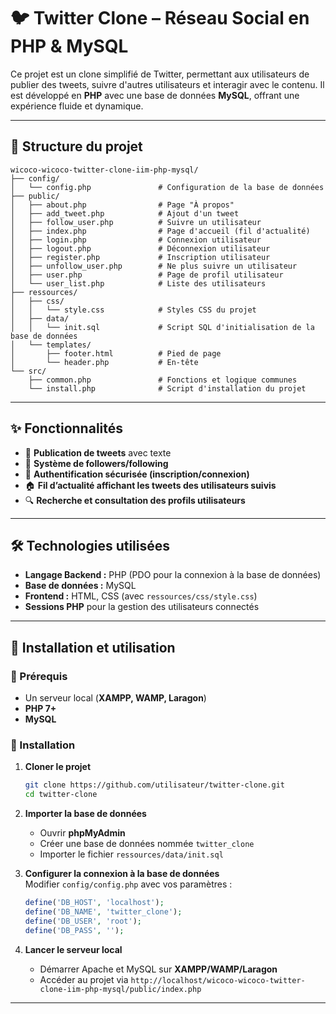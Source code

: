 # 🐦 Twitter Clone – Réseau Social en PHP & MySQL  

Ce projet est un clone simplifié de Twitter, permettant aux utilisateurs de publier des tweets, suivre d'autres utilisateurs et interagir avec le contenu. Il est développé en **PHP** avec une base de données **MySQL**, offrant une expérience fluide et dynamique.

---

## 📂 Structure du projet  
```
wicoco-wicoco-twitter-clone-iim-php-mysql/
├── config/
│   └── config.php               # Configuration de la base de données
├── public/
│   ├── about.php                # Page "À propos"
│   ├── add_tweet.php            # Ajout d'un tweet
│   ├── follow_user.php          # Suivre un utilisateur
│   ├── index.php                # Page d'accueil (fil d'actualité)
│   ├── login.php                # Connexion utilisateur
│   ├── logout.php               # Déconnexion utilisateur
│   ├── register.php             # Inscription utilisateur
│   ├── unfollow_user.php        # Ne plus suivre un utilisateur
│   ├── user.php                 # Page de profil utilisateur
│   └── user_list.php            # Liste des utilisateurs
├── ressources/
│   ├── css/
│   │   └── style.css            # Styles CSS du projet
│   ├── data/
│   │   └── init.sql             # Script SQL d'initialisation de la base de données
│   └── templates/
│       ├── footer.html          # Pied de page
│       └── header.php           # En-tête
└── src/
    ├── common.php               # Fonctions et logique communes
    └── install.php              # Script d'installation du projet
```

---

## ✨ Fonctionnalités  
- 📝 **Publication de tweets** avec texte  
- 👥 **Système de followers/following**  
- 🔐 **Authentification sécurisée (inscription/connexion)**  
- 🏠 **Fil d’actualité affichant les tweets des utilisateurs suivis**  
- 🔍 **Recherche et consultation des profils utilisateurs**  

---

## 🛠️ Technologies utilisées  
- **Langage Backend :** PHP (PDO pour la connexion à la base de données)  
- **Base de données :** MySQL  
- **Frontend :** HTML, CSS (avec `ressources/css/style.css`)  
- **Sessions PHP** pour la gestion des utilisateurs connectés  

---

## 📜 Installation et utilisation  

### 📌 Prérequis  
- Un serveur local (**XAMPP, WAMP, Laragon**)  
- **PHP 7+**  
- **MySQL**  

### 🔧 Installation  
1. **Cloner le projet**  
   ```bash
   git clone https://github.com/utilisateur/twitter-clone.git
   cd twitter-clone
   ```

2. **Importer la base de données**  
   - Ouvrir **phpMyAdmin**  
   - Créer une base de données nommée `twitter_clone`  
   - Importer le fichier `ressources/data/init.sql`  

3. **Configurer la connexion à la base de données**  
   Modifier `config/config.php` avec vos paramètres :  
   ```php
   define('DB_HOST', 'localhost');
   define('DB_NAME', 'twitter_clone');
   define('DB_USER', 'root');
   define('DB_PASS', '');
   ```

4. **Lancer le serveur local**  
   - Démarrer Apache et MySQL sur **XAMPP/WAMP/Laragon**  
   - Accéder au projet via `http://localhost/wicoco-wicoco-twitter-clone-iim-php-mysql/public/index.php`  

---
